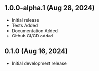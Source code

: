 ## 1.0.0-alpha.1 (Aug 28, 2024)

* Initial release
* Tests Added
* Documentation Added
* Github CI/CD added

## 0.1.0 (Aug 16, 2024)

* Initial development release